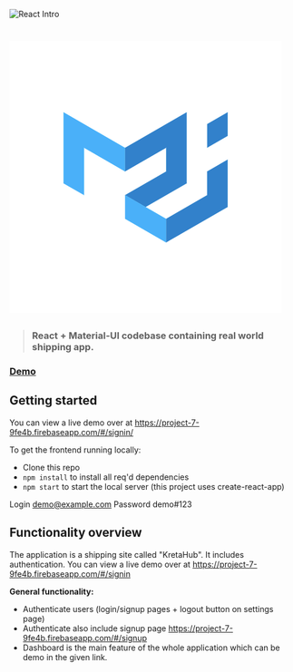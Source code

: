 ![React Intro](http://i.imgur.com/yH3JkIH.png)

# ![React + Material-UI Example App](public/brand.png)

> ### React + Material-UI codebase containing real world shipping app.

### [Demo](https://project-7-9fe4b.firebaseapp.com/#/signin)

## Getting started

You can view a live demo over at https://project-7-9fe4b.firebaseapp.com/#/signin/

To get the frontend running locally:

- Clone this repo
- `npm install` to install all req'd dependencies
- `npm start` to start the local server (this project uses create-react-app)


Login demo@example.com
Password demo#123

## Functionality overview

The application is a shipping site called "KretaHub". It includes authentication. You can view a live demo over at https://project-7-9fe4b.firebaseapp.com/#/signin

**General functionality:**

- Authenticate users (login/signup pages + logout button on settings page)
- Authenticate also include signup page https://project-7-9fe4b.firebaseapp.com/#/signup
- Dashboard is the main feature of the whole application which can be demo in the given link.